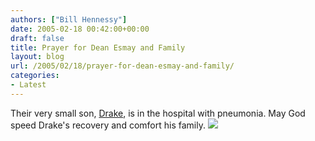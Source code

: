 ```yaml
---
authors: ["Bill Hennessy"]
date: 2005-02-18 00:42:00+00:00
draft: false
title: Prayer for Dean Esmay and Family
layout: blog
url: /2005/02/18/prayer-for-dean-esmay-and-family/
categories:
- Latest
---
```


Their very small son, [Drake](https://www.deanesmay.com/posts/1108674151.shtml), is in the hospital with pneumonia. May God speed Drake's recovery and comfort his family. ![](https://blog.billhennessy.com/aggbug.aspx?PostID=1117)

